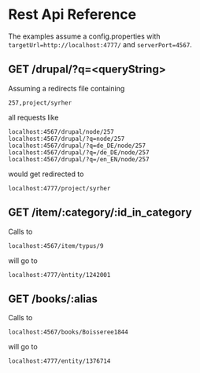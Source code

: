 # Rest Api Reference

The examples assume 
a config.properties with 
`targetUrl=http://localhost:4777/` and `serverPort=4567`.

## GET /drupal/?q=&lt;queryString&gt;

Assuming a redirects file 
containing

```
257,project/syrher
```

all requests like

```
localhost:4567/drupal/node/257 
localhost:4567/drupal/?q=node/257
localhost:4567/drupal/?q=de_DE/node/257
localhost:4567/drupal/?q=/de_DE/node/257
localhost:4567/drupal/?q=/en_EN/node/257 
```

would get redirected to 

```
localhost:4777/project/syrher
```

## GET /item/:category/:id_in_category

Calls to 

```
localhost:4567/item/typus/9
```

will go to

```
localhost:4777/èntity/1242001 
```

## GET /books/:alias

Calls to 

```
localhost:4567/books/Boisseree1844
```

will go to

```
localhost:4777/entity/1376714
```
